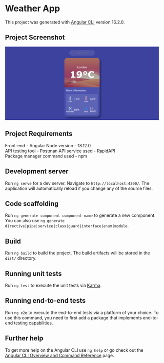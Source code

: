 # Weather App

This project was generated with [Angular CLI](https://github.com/angular/angular-cli) version 16.2.0.

## Project Screenshot
![Project Screenshot](https://github.com/RinkuAppstechy/images/blob/main/weatherAppImage.png)

## Project Requirements
Front-end - Angular
Node version - 18.12.0  
API testing tool - Postman 
API service used - RapidAPI  
Package manager command used - npm 

## Development server

Run `ng serve` for a dev server. Navigate to `http://localhost:4200/`. The application will automatically reload if you change any of the source files.

## Code scaffolding

Run `ng generate component component-name` to generate a new component. You can also use `ng generate directive|pipe|service|class|guard|interface|enum|module`.

## Build

Run `ng build` to build the project. The build artifacts will be stored in the `dist/` directory.

## Running unit tests

Run `ng test` to execute the unit tests via [Karma](https://karma-runner.github.io).

## Running end-to-end tests

Run `ng e2e` to execute the end-to-end tests via a platform of your choice. To use this command, you need to first add a package that implements end-to-end testing capabilities.

## Further help

To get more help on the Angular CLI use `ng help` or go check out the [Angular CLI Overview and Command Reference](https://angular.io/cli) page.
